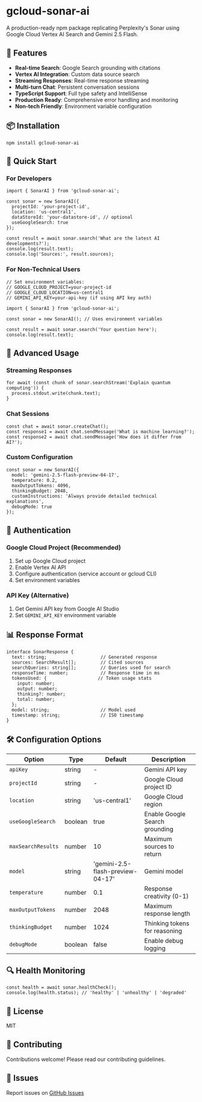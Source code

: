 # gcloud-sonar-ai

A production-ready npm package replicating Perplexity's Sonar using Google Cloud Vertex AI Search and Gemini 2.5 Flash.

## 🚀 Features

- **Real-time Search**: Google Search grounding with citations
- **Vertex AI Integration**: Custom data source search
- **Streaming Responses**: Real-time response streaming
- **Multi-turn Chat**: Persistent conversation sessions
- **TypeScript Support**: Full type safety and IntelliSense
- **Production Ready**: Comprehensive error handling and monitoring
- **Non-tech Friendly**: Environment variable configuration

## 📦 Installation

```
npm install gcloud-sonar-ai
```

## 🔧 Quick Start

### For Developers
```
import { SonarAI } from 'gcloud-sonar-ai';

const sonar = new SonarAI({
  projectId: 'your-project-id',
  location: 'us-central1',
  dataStoreId: 'your-datastore-id', // optional
  useGoogleSearch: true
});

const result = await sonar.search('What are the latest AI developments?');
console.log(result.text);
console.log('Sources:', result.sources);
```

### For Non-Technical Users
```
// Set environment variables:
// GOOGLE_CLOUD_PROJECT=your-project-id
// GOOGLE_CLOUD_LOCATION=us-central1
// GEMINI_API_KEY=your-api-key (if using API key auth)

import { SonarAI } from 'gcloud-sonar-ai';

const sonar = new SonarAI(); // Uses environment variables

const result = await sonar.search('Your question here');
console.log(result.text);
```

## 📖 Advanced Usage

### Streaming Responses
```
for await (const chunk of sonar.searchStream('Explain quantum computing')) {
  process.stdout.write(chunk.text);
}
```

### Chat Sessions
```
const chat = await sonar.createChat();
const response1 = await chat.sendMessage('What is machine learning?');
const response2 = await chat.sendMessage('How does it differ from AI?');
```

### Custom Configuration
```
const sonar = new SonarAI({
  model: 'gemini-2.5-flash-preview-04-17',
  temperature: 0.2,
  maxOutputTokens: 4096,
  thinkingBudget: 2048,
  customInstructions: 'Always provide detailed technical explanations',
  debugMode: true
});
```

## 🔑 Authentication

### Google Cloud Project (Recommended)
1. Set up Google Cloud project
2. Enable Vertex AI API
3. Configure authentication (service account or gcloud CLI)
4. Set environment variables

### API Key (Alternative)
1. Get Gemini API key from Google AI Studio
2. Set `GEMINI_API_KEY` environment variable

## 📊 Response Format

```
interface SonarResponse {
  text: string;                    // Generated response
  sources: SearchResult[];         // Cited sources
  searchQueries: string[];         // Queries used for search
  responseTime: number;            // Response time in ms
  tokensUsed: {                   // Token usage stats
    input: number;
    output: number;
    thinking?: number;
    total: number;
  };
  model: string;                   // Model used
  timestamp: string;               // ISO timestamp
}
```

## 🛠️ Configuration Options

| Option | Type | Default | Description |
|--------|------|---------|-------------|
| `apiKey` | string | - | Gemini API key |
| `projectId` | string | - | Google Cloud project ID |
| `location` | string | 'us-central1' | Google Cloud region |
| `useGoogleSearch` | boolean | true | Enable Google Search grounding |
| `maxSearchResults` | number | 10 | Maximum sources to return |
| `model` | string | 'gemini-2.5-flash-preview-04-17' | Gemini model |
| `temperature` | number | 0.1 | Response creativity (0-1) |
| `maxOutputTokens` | number | 2048 | Maximum response length |
| `thinkingBudget` | number | 1024 | Thinking tokens for reasoning |
| `debugMode` | boolean | false | Enable debug logging |

## 🔍 Health Monitoring

```
const health = await sonar.healthCheck();
console.log(health.status); // 'healthy' | 'unhealthy' | 'degraded'
```

## 📝 License

MIT

## 🤝 Contributing

Contributions welcome! Please read our contributing guidelines.

## 🐛 Issues

Report issues on [GitHub Issues](https://github.com/plawlost/gcloud-sonar-ai/issues) 